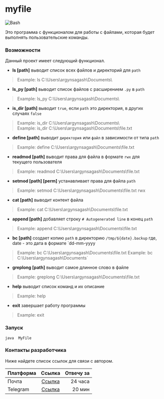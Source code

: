 # myfile

![Bash](https://ih1.redbubble.net/image.3460508448.1739/st,small,507x507-pad,600x600,f8f8f8.u1.jpg)

Это программа с функционалом для работы с файлами, которая будет выполнять пользовательские команды.

### Возможности

Данный проект имеет следующий функционал. 

- **ls [path]**               выводит список всех файлов и директорий для `path`
>Example: ls C:\Users\argynsagash\Documents\
- **ls_py [path]**            выводит список файлов с расширением `.py` в `path`
>Example: ls_py C:\Users\argynsagash\Documents\
- **is_dir [path]**           выводит `true`, если `path` это директория, в других случаях `false`
>Example: is_dir C:\Users\argynsagash\Documents\     
>Example: is_dir C:\Users\argynsagash\Documents\file.txt
- **define [path]**           выводит `директория` или `файл` в зависимости от типа `path`
>Example: define C:\Users\argynsagash\Documents\file.txt
- **readmod [path]**          выводит права для файла в формате `rwx` для текущего пользователя
>Example: readmod C:\Users\argynsagash\Documents\file.txt
- **setmod [path] [perm]**    устанавливает права для файла `path`
>Example: setmod C:\Users\argynsagash\Documents\file.txt rwx
- **cat [path]**              выводит контент файла
>Example: cat C:\Users\argynsagash\Documents\file.txt
- **append [path]**           добавляет строку `# Autogenerated line` в конец `path`
>Example: append C:\Users\argynsagash\Documents\file.txt
- **bc [path]**               создает копию `path` в директорию `/tmp/${date}.backup` где, date - это дата в формате `dd-mm-yyyy
>Example: bc C:\Users\argynsagash\Documents\file.txt
>Example: bc C:\Users\argynsagash\Documents\`
- **greplong [path]**         выводит самое длинное слово в файле
>Example: greplong C:\Users\argynsagash\Documents\file.txt
- **help**                    выводит список команд и их описание
>Example: help
- **exit**                    завершает работу программы
>Example: exit

### Запуск

    java  MyFile

### Контакты разработчика

Ниже найдете список ссылок для связи с автором.

| Платформа    | Ссылка                      | Отвечу за |
| -------------|:---------------------------:|----------:|
| Почта        | [Ссылка](argyn.sagash@gmail.com) | 24 часа   |
| Telegram     | [Ссылка](https://t.me/argynsagash) | 20 мин     |
